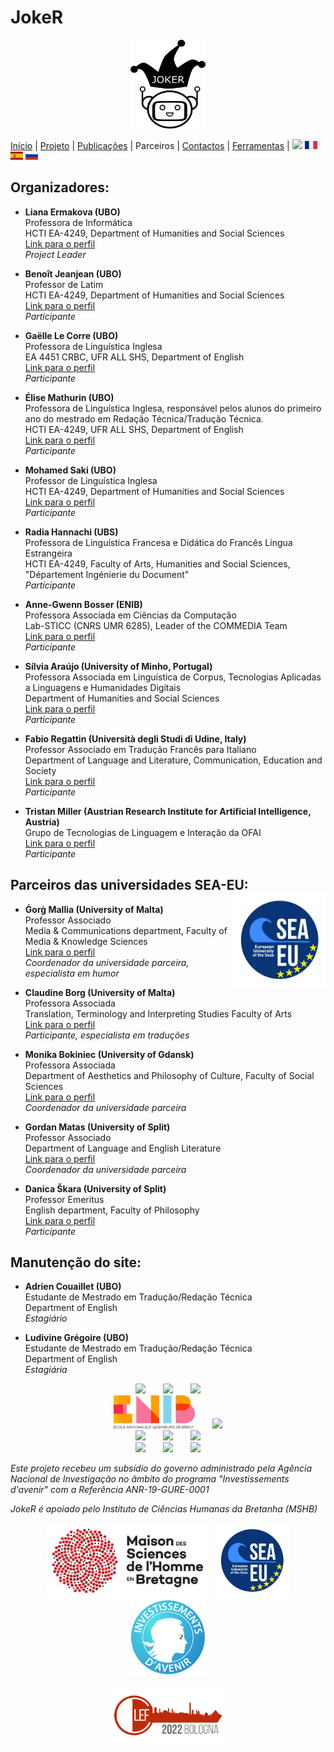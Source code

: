 # JokeR
<p align="center">
  <img src="../img/Joker.png" width="120" height="142">
</p>

[Início](index) | [Projeto](project) | [Publicações](publications) | Parceiros | [Contactos](contact) | [Ferramentas](tools) | [<img src="../img/drapeau EN.png" width="20">](https://lepocci.github.io/joker-/EN/index) [<img src="../img/drapeau FR.png" width="20">](https://lepocci.github.io/joker-/FR/index)  [<img src="../img/drapeau ES.png" width="20">](https://lepocci.github.io/joker-/ES/index)  [<img src="../img/drapeau RU.png" width="20">](https://lepocci.github.io/joker-/RU/index) 
<br>

## Organizadores: 
* **Liana Ermakova (UBO)**
<br>Professora de Informática
<br>HCTI EA-4249, Department of Humanities and Social Sciences
<br>[Link para o perfil](https://www.univ-brest.fr/hcti/menu/Membres/Enseignants-chercheurs/Ermakova--Liana)
<br>*Project Leader*

* **Benoît Jeanjean (UBO)**
<br>Professor de Latim
<br>HCTI EA-4249, Department of Humanities and Social Sciences
<br>[Link para o perfil](https://www.univ-brest.fr/hcti/menu/Membres/Enseignants-chercheurs/Jeanjean__Benoit)
<br>*Participante*

* **Gaëlle Le Corre (UBO)** 
<br>Professora de Linguística Inglesa
<br>EA 4451 CRBC, UFR ALL SHS, Department of English
<br>[Link para o perfil](https://www.univ-brest.fr/crbc/menu/Membres+du+laboratoire/Enseignants-chercheurs/Ga-lle-Le-Corre)
<br>*Participante*

* **Élise Mathurin (UBO)**
<br>Professora de Linguística Inglesa, responsável pelos alunos do primeiro ano do mestrado em Redação Técnica/Tradução Técnica.
<br>HCTI EA-4249, UFR ALL SHS, Department of English
<br>[Link para o perfil](https://www.univ-brest.fr/hcti/menu/Membres/Enseignants-chercheurs/Mathurin--Elise)
<br>*Participante*

* **Mohamed Saki (UBO)**
<br>Professor de Linguística Inglesa
<br>HCTI EA-4249, Department of Humanities and Social Sciences
<br>[Link para o perfil](https://www.univ-brest.fr/hcti/menu/Membres/Enseignants-chercheurs/Saki--Mohamed)
<br>*Participante*

* **Radia Hannachi (UBS)** 
<br>Professora de Linguística Francesa e Didática do Francês Língua Estrangeira
<br>HCTI EA-4249, Faculty of Arts, Humanities and Social Sciences, "Département Ingénierie du Document"
<br>*Participante*

* **Anne-Gwenn Bosser (ENIB)**
<br>Professora Associada em Ciências da Computação
<br>Lab-STICC (CNRS UMR 6285), Leader of the COMMEDIA Team
<br>[Link para o perfil](https://labsticc.fr/en/directory/bosser-anne-gwenn)
<br>*Participante*

* **Sílvia Araújo (University of Minho, Portugal)**
<br>Professora Associada em Linguística de Corpus, Tecnologias Aplicadas a Linguagens e Humanidades Digitais
<br>Department of Humanities and Social Sciences
<br>[Link para o perfil](http://cehum.ilch.uminho.pt/researchers/25)
<br>*Participante*

* **Fabio Regattin (Università degli Studi di Udine, Italy)** 
<br>Professor Associado em Tradução Francês para Italiano
<br>Department of Language and Literature, Communication, Education and Society
<br>[Link para o perfil](https://people.uniud.it/page/fabio.regattin)
<br>*Participante*

* **Tristan Miller (Austrian Research Institute for Artificial Intelligence, Austria)**
<br>Grupo de Tecnologias de Linguagem e Interação da OFAI
<br>[Link para o perfil](https://logological.org/) 
<br>*Participante*

## Parceiros das universidades SEA-EU: <img align="right" width="150" height="150" src="../img/SEA-EU.png">

* **Ġorġ Mallia (University of Malta)**
<br>Professor Associado
<br>Media & Communications department, Faculty of Media & Knowledge Sciences
<br>[Link para o perfil](https://www.um.edu.mt/profile/gorgmallia)
<br>*Coordenador da universidade parceira, especialista em humor*

* **Claudine Borg (University of Malta)**
<br>Professora Associada
<br>Translation, Terminology and Interpreting Studies Faculty of Arts
<br>[Link para o perfil](https://www.um.edu.mt/profile/claudineborg)
<br>*Participante, especialista em traduções*

* **Monika Bokiniec (University of Gdansk)** 
<br>Professora Associada
<br>Department of Aesthetics and Philosophy of Culture, Faculty of Social Sciences
<br>[Link para o perfil](https://ug.edu.pl/pracownik/413/monika_bokiniec)
<br>*Coordenador da universidade parceira*

* **Gordan Matas (University of Split)**
<br>Professor Associado
<br>Department of Language and English Literature
<br>[Link para o perfil](https://www.ffst.unist.hr/gordan.matas)
<br>*Coordenador da universidade parceira*


* **Danica Škara (University of Split)**
<br>Professor Emeritus
<br>English department, Faculty of Philosophy
<br>[Link para o perfil](https://www.researchgate.net/profile/Danica-Skara)
<br>*Participante*


## Manutenção do site:
* **Adrien Couaillet (UBO)**
<br>Estudante de Mestrado em Tradução/Redação Técnica
<br>Department of English
<br>*Estagiário*

* **Ludivine Grégoire (UBO)**
<br>Estudante de Mestrado em Tradução/Redação Técnica
<br>Department of English
<br>*Estagiária*

<p align="center">
<img src="../img/UBO.png" width="150">  <img src="../img/UBS.png" width="150">  <img src="../img/CRBC.png" width="150">
<br><img src="../img/ENIB.png" width="130">  <img src="../img/Cehum.png" width="180">
<br><img src="../img/Università - Malta.png" width="200">  <img src="../img/University of Split.png" width="100">  <img src="../img/Università - UDINE.png" width="230">
<br><img src="../img/University of Gdansk.png" width="120">  <img src="../img/HCTI.png" width="80">  <img src="../img/OFAI.png" width="90">
</p>

<p>
<em>Este projeto recebeu um subsídio do governo administrado pela Agência Nacional de Investigação no âmbito do programa "Investissements d'avenir" com a Referência ANR-19-GURE-0001</em>
</p>
<p>
<em>JokeR é apoiado pelo Instituto de Ciências Humanas da Bretanha (MSHB)</em>
</p>
<div align="center">
  <a href="https://www.mshb.fr"><img src="../img/MSHB.jpg" height="120"></a>
  <a href="https://sea-eu.org/?lang=fr"><img src="../img/SEA-EU.png" height="120"></a>
  <a href="https://www.gouvernement.fr/le-programme-d-investissements-d-avenir"><img src="../img/Investissement avenir.jpeg" height="120"></a>
</div>
<br />
<div align="center">
  <a href="https://clef2022.clef-initiative.eu/index.php"><img src="../img/CLEF2022.png" height="90"></a> 
</div>
